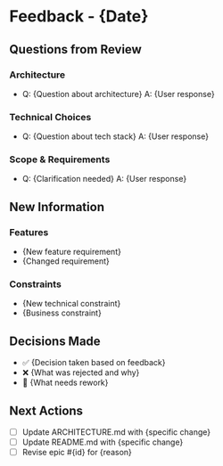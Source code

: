 # Feedback - {Date}

## Questions from Review
### Architecture
- Q: {Question about architecture}
  A: {User response}

### Technical Choices
- Q: {Question about tech stack}
  A: {User response}

### Scope & Requirements
- Q: {Clarification needed}
  A: {User response}

## New Information
### Features
- {New feature requirement}
- {Changed requirement}

### Constraints
- {New technical constraint}
- {Business constraint}

## Decisions Made
- ✅ {Decision taken based on feedback}
- ❌ {What was rejected and why}
- 🔄 {What needs rework}

## Next Actions
- [ ] Update ARCHITECTURE.md with {specific change}
- [ ] Update README.md with {specific change}
- [ ] Revise epic #{id} for {reason}